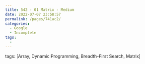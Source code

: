 ```yaml
---
title: 542 - 01 Matrix - Medium
date: 2022-07-07 23:58:57
permalink: /pages/741ac2/
categories:
  - Google
  - Incomplete
tags:
  - 
---
```

tags: [Array, Dynamic Programming, Breadth-First Search, Matrix]